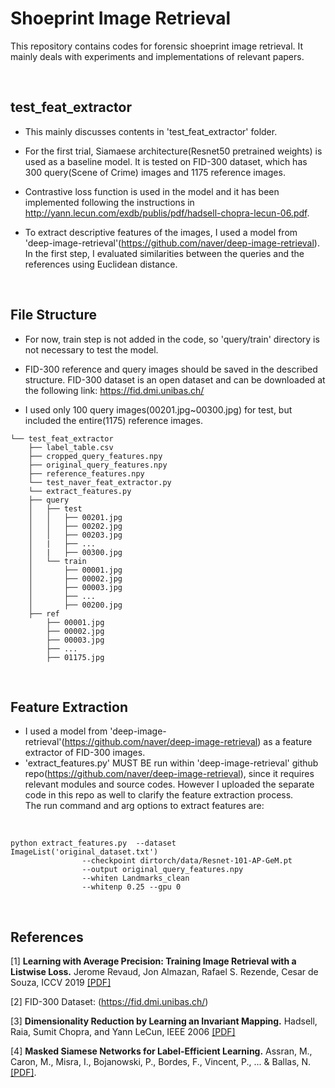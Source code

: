 # Shoeprint Image Retrieval

This repository contains codes for forensic shoeprint image retrieval. It mainly deals with experiments and implementations of relevant papers.


<br>

## test_feat_extractor
- This mainly discusses contents in 'test_feat_extractor' folder.

- For the first trial, Siamaese architecture(Resnet50 pretrained weights) is used as a baseline model.
It is tested on FID-300 dataset, which has 300 query(Scene of Crime) images and 1175 reference images.

- Contrastive loss function is used in the model and it has been implemented following the instructions in http://yann.lecun.com/exdb/publis/pdf/hadsell-chopra-lecun-06.pdf.

- To extract descriptive features of the images, I used a model from 'deep-image-retrieval'(https://github.com/naver/deep-image-retrieval).
In the first step, I evaluated similarities between the queries and the references using Euclidean distance.


<br>

## File Structure

- For now, train step is not added in the code, so 'query/train' directory is not necessary to test the model.
- FID-300 reference and query images should be saved in the described structure. FID-300 dataset is an open dataset and can be downloaded at the following link: https://fid.dmi.unibas.ch/

- I used only 100 query images(00201.jpg~00300.jpg) for test, but included the entire(1175) reference images.

```
└── test_feat_extractor
    ├── label_table.csv
    ├── cropped_query_features.npy
    ├── original_query_features.npy
    ├── reference_features.npy
    └── test_naver_feat_extractor.py
    └── extract_features.py
    ├── query
    │   ├── test 
    │   │   ├── 00201.jpg
    │   │   ├── 00202.jpg
    │   │   ├── 00203.jpg
    │   |   ├── ...
    │   |   ├── 00300.jpg
    │   └── train
    │       ├── 00001.jpg
    │       ├── 00002.jpg
    │       ├── 00003.jpg
    │       ├── ...
    │       ├── 00200.jpg
    ├── ref
        ├── 00001.jpg
        ├── 00002.jpg
        ├── 00003.jpg
        ├── ...
        ├── 01175.jpg
```
<br>

## Feature Extraction
- I used a model from 'deep-image-retrieval'(https://github.com/naver/deep-image-retrieval) as a feature extractor of FID-300 images.
- 'extract_features.py' MUST BE run within 'deep-image-retrieval' github repo(https://github.com/naver/deep-image-retrieval), since it requires relevant modules and source codes. However I uploaded the separate code in this repo as well to clarify the feature extraction process.\
The run command and arg options to extract features are:

<br>

```
python extract_features.py  --dataset ImageList('original_dataset.txt')
                --checkpoint dirtorch/data/Resnet-101-AP-GeM.pt
                --output original_query_features.npy
                --whiten Landmarks_clean
                --whitenp 0.25 --gpu 0
```
<br>

## References

[1] **Learning with Average Precision: Training Image Retrieval with a Listwise Loss.**
Jerome Revaud, Jon Almazan, Rafael S. Rezende, Cesar de Souza, ICCV 2019 [\[PDF\]](https://arxiv.org/abs/1906.07589)

[2] FID-300 Dataset: (https://fid.dmi.unibas.ch/)

[3] **Dimensionality Reduction by Learning an Invariant Mapping.**
Hadsell, Raia, Sumit Chopra, and Yann LeCun, IEEE 2006 [\[PDF\]](http://yann.lecun.com/exdb/publis/pdf/hadsell-chopra-lecun-06.pdf)

[4] **Masked Siamese Networks for Label-Efficient Learning.** 
Assran, M., Caron, M., Misra, I., Bojanowski, P., Bordes, F., Vincent, P., ... & Ballas, N. [\[PDF\]](https://arxiv.org/abs/2204.07141).